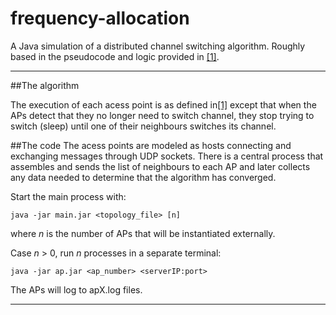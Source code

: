 frequency-allocation
====================

A Java simulation of a distributed channel switching algorithm. Roughly based in the pseudocode and logic provided in [[1]](http://ieeexplore.ieee.org/xpl/articleDetails.jsp?arnumber=4711105).

---

##The algorithm

The execution of each acess point is as defined in[[1]](http://ieeexplore.ieee.org/xpl/articleDetails.jsp?arnumber=4711105) except that when the APs detect that they no longer need to switch channel, they stop trying to switch (sleep) until one of their neighbours switches its channel.

##The code
The acess points are modeled as hosts connecting and exchanging messages through UDP sockets. There is a central process that assembles and sends the list of neighbours to each AP and later collects any data needed to determine that the algorithm has converged. 

Start the main process with:

```
java -jar main.jar <topology_file> [n]
```

where *n* is the number of APs that will be instantiated externally.

Case *n* > 0, run *n* processes in a separate terminal:

```
java -jar ap.jar <ap_number> <serverIP:port>
```

The APs will log to apX.log files.

---